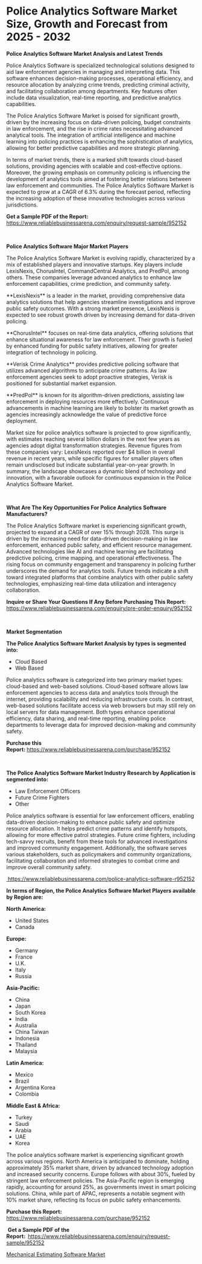<p><h1>Police Analytics Software Market Size, Growth and Forecast from 2025 - 2032</h1></p><p><strong>Police Analytics Software Market Analysis and Latest Trends</strong></p>
<p><p>Police Analytics Software is specialized technological solutions designed to aid law enforcement agencies in managing and interpreting data. This software enhances decision-making processes, operational efficiency, and resource allocation by analyzing crime trends, predicting criminal activity, and facilitating collaboration among departments. Key features often include data visualization, real-time reporting, and predictive analytics capabilities.</p><p>The Police Analytics Software Market is poised for significant growth, driven by the increasing focus on data-driven policing, budget constraints in law enforcement, and the rise in crime rates necessitating advanced analytical tools. The integration of artificial intelligence and machine learning into policing practices is enhancing the sophistication of analytics, allowing for better predictive capabilities and more strategic planning.</p><p>In terms of market trends, there is a marked shift towards cloud-based solutions, providing agencies with scalable and cost-effective options. Moreover, the growing emphasis on community policing is influencing the development of analytics tools aimed at fostering better relations between law enforcement and communities. The Police Analytics Software Market is expected to grow at a CAGR of 6.3% during the forecast period, reflecting the increasing adoption of these innovative technologies across various jurisdictions.</p></p>
<p><strong>Get a Sample PDF of the Report:&nbsp;</strong> <a href="https://www.reliablebusinessarena.com/enquiry/request-sample/952152?utm_campaign=2383&utm_medium=2&utm_source=Github&utm_content=ia&utm_term=06032025&utm_id=police-analytics-software">https://www.reliablebusinessarena.com/enquiry/request-sample/952152</a></p>
<p>&nbsp;</p>
<p><strong>Police Analytics Software Major Market Players</strong></p>
<p><p>The Police Analytics Software Market is evolving rapidly, characterized by a mix of established players and innovative startups. Key players include LexisNexis, ChorusIntel, CommandCentral Analytics, and PredPol, among others. These companies leverage advanced analytics to enhance law enforcement capabilities, crime prediction, and community safety.</p><p>**LexisNexis** is a leader in the market, providing comprehensive data analytics solutions that help agencies streamline investigations and improve public safety outcomes. With a strong market presence, LexisNexis is expected to see robust growth driven by increasing demand for data-driven policing.</p><p>**ChorusIntel** focuses on real-time data analytics, offering solutions that enhance situational awareness for law enforcement. Their growth is fueled by enhanced funding for public safety initiatives, allowing for greater integration of technology in policing.</p><p>**Verisk Crime Analytics** provides predictive policing software that utilizes advanced algorithms to anticipate crime patterns. As law enforcement agencies seek to adopt proactive strategies, Verisk is positioned for substantial market expansion.</p><p>**PredPol** is known for its algorithm-driven predictions, assisting law enforcement in deploying resources more effectively. Continuous advancements in machine learning are likely to bolster its market growth as agencies increasingly acknowledge the value of predictive force deployment.</p><p>Market size for police analytics software is projected to grow significantly, with estimates reaching several billion dollars in the next few years as agencies adopt digital transformation strategies. Revenue figures from these companies vary: LexisNexis reported over $4 billion in overall revenue in recent years, while specific figures for smaller players often remain undisclosed but indicate substantial year-on-year growth. In summary, the landscape showcases a dynamic blend of technology and innovation, with a favorable outlook for continuous expansion in the Police Analytics Software Market.</p></p>
<p>&nbsp;</p>
<p><strong>What Are The Key Opportunities For Police Analytics Software Manufacturers?</strong></p>
<p><p>The Police Analytics Software market is experiencing significant growth, projected to expand at a CAGR of over 15% through 2028. This surge is driven by the increasing need for data-driven decision-making in law enforcement, enhanced public safety, and efficient resource management. Advanced technologies like AI and machine learning are facilitating predictive policing, crime mapping, and operational effectiveness. The rising focus on community engagement and transparency in policing further underscores the demand for analytics tools. Future trends indicate a shift toward integrated platforms that combine analytics with other public safety technologies, emphasizing real-time data utilization and interagency collaboration.</p></p>
<p><strong>Inquire or Share Your Questions If Any Before Purchasing This Report:</strong> <a href="https://www.reliablebusinessarena.com/enquiry/pre-order-enquiry/952152?utm_campaign=2383&utm_medium=2&utm_source=Github&utm_content=ia&utm_term=06032025&utm_id=police-analytics-software">https://www.reliablebusinessarena.com/enquiry/pre-order-enquiry/952152</a></p>
<p>&nbsp;</p>
<p><strong>Market Segmentation</strong></p>
<p><strong>The Police Analytics Software Market Analysis by types is segmented into:</strong></p>
<p><ul><li>Cloud Based</li><li>Web Based</li></ul></p>
<p><p>Police analytics software is categorized into two primary market types: cloud-based and web-based solutions. Cloud-based software allows law enforcement agencies to access data and analytics tools through the internet, providing scalability and reducing infrastructure costs. In contrast, web-based solutions facilitate access via web browsers but may still rely on local servers for data management. Both types enhance operational efficiency, data sharing, and real-time reporting, enabling police departments to leverage data for improved decision-making and community safety.</p></p>
<p><strong>Purchase this Report:&nbsp;</strong><a href="https://www.reliablebusinessarena.com/purchase/952152?utm_campaign=2383&utm_medium=2&utm_source=Github&utm_content=ia&utm_term=06032025&utm_id=police-analytics-software">https://www.reliablebusinessarena.com/purchase/952152</a></p>
<p>&nbsp;</p>
<p><strong>The Police Analytics Software Market Industry Research by Application is segmented into:</strong></p>
<p><ul><li>Law Enforcement Officers</li><li>Future Crime Fighters</li><li>Other</li></ul></p>
<p><p>Police analytics software is essential for law enforcement officers, enabling data-driven decision-making to enhance public safety and optimize resource allocation. It helps predict crime patterns and identify hotspots, allowing for more effective patrol strategies. Future crime fighters, including tech-savvy recruits, benefit from these tools for advanced investigations and improved community engagement. Additionally, the software serves various stakeholders, such as policymakers and community organizations, facilitating collaboration and informed strategies to combat crime and improve overall community safety.</p></p>
<p><a href="https://www.reliablebusinessarena.com/police-analytics-software-r952152?utm_campaign=2383&utm_medium=2&utm_source=Github&utm_content=ia&utm_term=06032025&utm_id=police-analytics-software">&nbsp;https://www.reliablebusinessarena.com/police-analytics-software-r952152</a></p>
<p><strong>In terms of Region, the Police Analytics Software Market Players available by Region are:</strong></p>
<p>
    <p> <strong> North America: </strong>
        <ul>
            <li>United States</li>
            <li>Canada</li>
        </ul>
        </p> 
    <p> <strong> Europe: </strong>
        <ul>
            <li>Germany</li>
            <li>France</li>
            <li>U.K.</li>
            <li>Italy</li>
            <li>Russia</li>
        </ul>
        </p> 
    <p> <strong> Asia-Pacific: </strong>
        <ul>
            <li>China</li>
            <li>Japan</li>
            <li>South Korea</li>
            <li>India</li>
            <li>Australia</li>
            <li>China Taiwan</li>
            <li>Indonesia</li>
            <li>Thailand</li>
            <li>Malaysia</li>
        </ul>
        </p> 
    <p> <strong> Latin America: </strong>
        <ul>
            <li>Mexico</li>
            <li>Brazil</li>
            <li>Argentina Korea</li>
            <li>Colombia</li>
        </ul>
        </p> 
    <p> <strong> Middle East & Africa: </strong>
        <ul>
            <li>Turkey</li>
            <li>Saudi</li>
            <li>Arabia</li>
            <li>UAE</li>
            <li>Korea</li>
        </ul>
    </p>
    </p>
<p><p>The police analytics software market is experiencing significant growth across various regions. North America is anticipated to dominate, holding approximately 35% market share, driven by advanced technology adoption and increased security concerns. Europe follows with about 30%, fueled by stringent law enforcement policies. The Asia-Pacific region is emerging rapidly, accounting for around 25%, as governments invest in smart policing solutions. China, while part of APAC, represents a notable segment with 10% market share, reflecting its focus on public safety enhancements.</p></p>
<p><strong>Purchase this Report: </strong><a href="https://www.reliablebusinessarena.com/purchase/952152?utm_campaign=2383&utm_medium=2&utm_source=Github&utm_content=ia&utm_term=06032025&utm_id=police-analytics-software">https://www.reliablebusinessarena.com/purchase/952152</a></p>
<p>&nbsp;<strong>Get a Sample PDF of the Report:&nbsp;&nbsp;</strong><a href="https://www.reliablebusinessarena.com/enquiry/request-sample/952152?utm_campaign=2383&utm_medium=2&utm_source=Github&utm_content=ia&utm_term=06032025&utm_id=police-analytics-software">https://www.reliablebusinessarena.com/enquiry/request-sample/952152</a></p>
<p><strong></strong></p>
<p><p><a href="https://github.com/rileymgdorcas/Market-Research-Report-List-1/blob/main/mechanical-estimating-software-market.md?utm_campaign=2383&utm_medium=2&utm_source=Github&utm_content=ia&utm_term=06032025&utm_id=police-analytics-software">Mechanical Estimating Software Market</a></p></p>